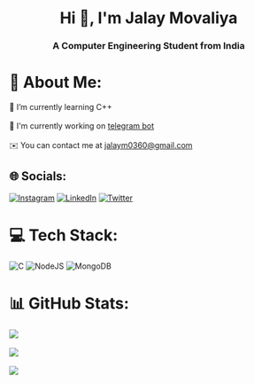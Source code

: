 <h1 align="center">Hi 👋, I'm Jalay Movaliya</h1>
<h3 align="center">A Computer Engineering Student from India</h3>

# 💫 About Me:
🧠  I’m currently learning C++<br><br>🚀  I'm currently working on [telegram bot](https://github.com/Yogi0360/tele-ce-bot)<br><br>✉️  You can contact me at [jalaym0360@gmail.com](mailto:jalaym0360@gmail.com)


## 🌐 Socials:
[![Instagram](https://img.shields.io/badge/Instagram-%23E4405F.svg?logo=Instagram&logoColor=white)](https://instagram.com/jalay_movaliya) [![LinkedIn](https://img.shields.io/badge/LinkedIn-%230077B5.svg?logo=linkedin&logoColor=white)](https://linkedin.com/in/jalay-movaliya-4a0408255) [![Twitter](https://img.shields.io/badge/Twitter-%231DA1F2.svg?logo=Twitter&logoColor=white)](https://twitter.com/yogi0360) 

# 💻 Tech Stack:
![C](https://img.shields.io/badge/c-%2300599C.svg?style=for-the-badge&logo=c&logoColor=white) ![NodeJS](https://img.shields.io/badge/node.js-6DA55F?style=for-the-badge&logo=node.js&logoColor=white) ![MongoDB](https://img.shields.io/badge/MongoDB-%234ea94b.svg?style=for-the-badge&logo=mongodb&logoColor=white)
# 📊 GitHub Stats:
![](https://github-readme-stats.vercel.app/api?username=Yogi0360&theme=dark&hide_border=false&include_all_commits=true&count_private=true)<br/><br/>
![](https://github-readme-streak-stats.herokuapp.com/?user=Yogi0360&theme=dark&hide_border=false)<br/><br/>
![](https://github-readme-stats.vercel.app/api/top-langs/?username=Yogi0360&theme=dark&hide_border=false&include_all_commits=true&count_private=true&layout=compact)
